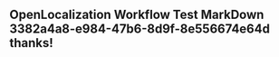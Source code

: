 <properties
ms.topic="hero-topic"
ms.test1="hero-topic"
ms.test2="test"/>

## OpenLocalization Workflow Test MarkDown 3382a4a8-e984-47b6-8d9f-8e556674e64d thanks!
